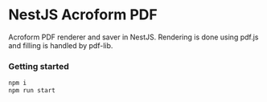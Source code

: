 # NestJS Acroform PDF
Acroform PDF renderer and saver in NestJS. Rendering is done using pdf.js and filling is handled by pdf-lib.

### Getting started
```bash
npm i
npm run start
```
